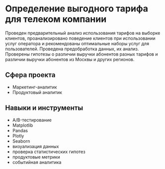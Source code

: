 # Определение выгодного тарифа для телеком компании

Проведен предварительный анализ использования тарифов на выборке клиентов,
проанализировано поведение клиентов при использовании услуг оператора и
рекомендованы оптимальные наборы услуг для пользователей. Проведена предобработка
данных, их анализ. Проверены гипотезы о различии выручки абонентов разных тарифов и
различии выручки абонентов из Москвы и других регионов.


## Сфера проекта
- Маркетинг-аналитик
- Продуктовый аналитик

## Навыки и инструменты

- A/B-тестирование
- Matplotlib
- Pandas
- Plotly
- Seaborn
- визуализация данных
- проверка статистических гипотез
- продуктовые метрики
- событийная аналитика
